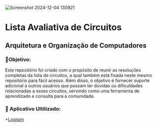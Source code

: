 
![Screenshot 2024-12-04 130921](https://github.com/user-attachments/assets/301dac75-6134-4ce3-b56b-8f486a239e9d)

<h1>
  Lista Avaliativa de Circuitos 
</h1>
<h2>
  Arquitetura e Organização de Computadores
</h2>

<p><h3>
   🎯Objetivo:
  </h3>
  Este repositório foi criado com o propósito de reunir as resoluções completas da lista de circuitos, a qual também está fixada neste mesmo repositório para fácil acesso. Além disso, o objetivo é fornecer suporte adicional a outros usuários que possam ter dúvidas ou dificuldades relacionadas a esses circuitos, servindo como uma ferramenta de aprendizado e consulta para a comunidade.
</p>

<h3>🔎 Aplicativo Ultilizado:</h3> 

+<a href="https://sourceforge.net/projects/circuit/">Logisim</a>

